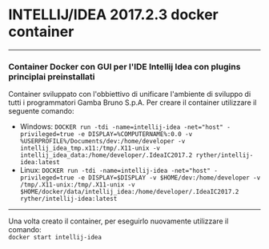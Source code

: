 # INTELLIJ/IDEA 2017.2.3 docker container
--------------------------------
### Container Docker con GUI per l'IDE Intellij Idea con plugins principlai preinstallati
Container sviluppato con l'obbiettivo di unificare l'ambiente di sviluppo di tutti i programmatori Gamba Bruno S.p.A.
Per creare il container utilizzare il seguente comando:
- Windows:
`DOCKER run -tdi -name=intellij-idea -net="host" -privileged=true -e DISPLAY=%COMPUTERNAME%:0.0 -v %USERPROFILE%/Documents/dev:/home/developer -v intellij_idea_tmp.x11:/tmp/.X11-unix -v intellij_idea_data:/home/developer/.IdeaIC2017.2 ryther/intellij-idea:latest`
- Linux:
`DOCKER run -tdi -name=intellij-idea -net="host" -privileged=true -e DISPLAY=$DISPLAY -v $HOME/dev:/home/developer -v /tmp/.X11-unix:/tmp/.X11-unix -v $HOME/docker/data/intellij_idea:/home/developer/.IdeaIC2017.2 ryther/intellij-idea:latest`
---------------------------------
Una volta creato il container, per eseguirlo nuovamente utilizzare il comando:  
`docker start intellij-idea`
